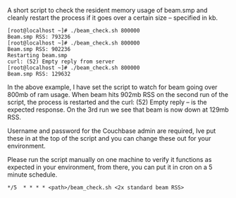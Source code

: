 A short script to check the resident memory usage of beam.smp and cleanly restart the process if it goes over a certain size – specified in kb.

```
[root@localhost ~]# ./beam_check.sh 800000
Beam.smp RSS: 793236
[root@localhost ~]# ./beam_check.sh 800000
Beam.smp RSS: 902236
Restarting beam.smp
curl: (52) Empty reply from server
[root@localhost ~]# ./beam_check.sh 800000
Beam.smp RSS: 129632
```
In the above example, I have set the script to watch for beam going over 800mb of ram usage.  When beam hits 902mb RSS on the second run of the script, the process is restarted and the curl: (52) Empty reply – is the expected response.  On the 3rd run we see that beam is now down at 129mb RSS.

Username and password for the Couchbase admin are required, Ive put these in at the top of the script and you can change these out for your environment.

Please run the script manually on one machine to verify it functions as expected in your environment, from there, you can put it in cron on a 5 minute schedule.  
```
*/5  * * * * <path>/beam_check.sh <2x standard beam RSS>
```